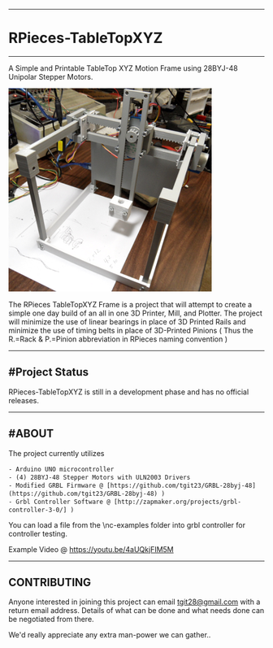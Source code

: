 -----------------------------------------------------------------------------------
# RPieces-TableTopXYZ
-----------------------------------------------------------------------------------
A Simple and Printable TableTop XYZ Motion Frame using 28BYJ-48 Unipolar Stepper
Motors.

<img src="./images/SmallCropped_SAM_2709.png" height="400" width="400">

The RPieces TableTopXYZ Frame is a project that will attempt to create a simple one
day build of an all in one 3D Printer, Mill, and Plotter.  The project will minimize
the use of linear bearings in place of 3D Printed Rails and minimize the use of 
timing belts in place of 3D-Printed Pinions ( Thus the R.=Rack & P.=Pinion 
abbreviation in RPieces naming convention )

-----------------------------------------------------------------------------------
#Project Status
-----------------------------------------------------------------------------------
RPieces-TableTopXYZ is still in a development phase and has no official releases.  

-----------------------------------------------------------------------------------
#ABOUT
-----------------------------------------------------------------------------------
The project currently utilizes

    - Arduino UNO microcontroller
    - (4) 28BYJ-48 Stepper Motors with ULN2003 Drivers
    - Modified GRBL Firmware @ [https://github.com/tgit23/GRBL-28byj-48](https://github.com/tgit23/GRBL-28byj-48) )
    - Grbl Controller Software @ [http://zapmaker.org/projects/grbl-controller-3-0/] )

You can load a file from the \nc-examples folder into grbl controller for controller
testing.

Example Video @ https://youtu.be/4aUQkjFIM5M

-----------------------------------------------------------------------------------
CONTRIBUTING
-----------------------------------------------------------------------------------
Anyone interested in joining this project can email
tgit28@gmail.com with a return email address.  Details of what can
be done and what needs done can be negotiated from there.

We'd really appreciate any extra man-power we can gather..
